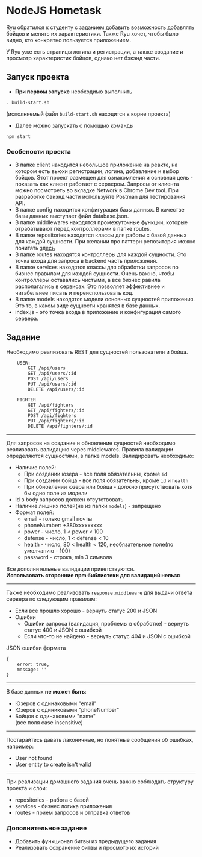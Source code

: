# NodeJS Hometask

Ryu обратился к студенту с заданием добавить возможность добавлять бойцов и менять их характеристики. Также Ryu хочет, чтобы было видно, кто конкретно пользуется приложением.

У Ryu уже есть страницы логина и регистрации, а также создание и просмотр характеристик бойцов, однако нет бэкэнд части.

## Запуск проекта

- **При первом запуске** необходимо выполнить

```
. build-start.sh
```

(исполняемый файл `build-start.sh` находится в корне проекта)

- Далее можно запускать с помощью команды

```
npm start
```

### Особености проекта

- В папке client находится небольшое приложение на реакте, на котором есть вьюхи регистрации, логина, добавление и выбор бойцов. Этот проект размещен для ознакомления и основная цель - показать как клиент работает с сервером. Запросы от клиента можно посмотреть во вкладке Network в Chrome Dev tool. При разработке бэкэнд части используйте Postman для тестирования API.
- В папке config находится конфигурация базы данных. В качестве базы данных выступает файл database.json.
- В папке middlewares находятся промежуточные функции, которые отрабатывают перед контроллерами в папке routes.
- В папке repositories находятся классы для работы с базой данных для каждой сущности. При желании про паттерн репозитория можно почитать <a href="https://habr.com/ru/post/248505/" traget="_blank">здесь</a>
- В папке routes находятся контроллеры для каждой сущности. Это точка входа для запроса в backend часть приложения.
- В папке services находятся классы для обработки запросов по бизнес правилам для каждой сущности. Очень важно, чтобы контроллеры оставались чистыми, а все бизнес равила располагались в сервисах. Это позволяет эффективнее и читабельнее писать и переиспользовать код.
- В папке models находятся модели основных сущностей приложения. Это то, в каком виде сущности хранятся в базе данных.
- index.js - это точка входа в приложение и конфигурация самого сервера.

## Задание

Необходимо реализовать REST для сущностей пользователя и бойца.

```
    USER:
        GET /api/users
        GET /api/users/:id
        POST /api/users
        PUT /api/users/:id
        DELETE /api/users/:id

    FIGHTER
        GET /api/fighters
        GET /api/fighters/:id
        POST /api/fighters
        PUT /api/fighters/:id
        DELETE /api/fighters/:id
```

---

Для запросов на создание и обновление сущностей необходимо реализовать валидацию через middlewares. Правила валидации определяются сущностями, в папке models. Валидировать необходимо:

- Наличие полей:
  - При создании юзера - все поля обязательны, кроме `id`
  - При создании бойца - все поля обязательны, кроме `id` и `health`
  - При обновлении юзера или бойца - должно присутствовать хотя бы одно поле из модели
- Id в body запросов должен отсутствовать
- Наличие лишних полей(не из папки `models`) - запрещено
- Формат полей:
  - email - только gmail почты
  - phoneNumber: +380xxxxxxxxx
  - power - число, 1 < power < 100
  - defense - число, 1 < defense < 10
  - health - число, 80 < health < 120, необязательное поле(по умолчанию - 100)
  - password - строка, min 3 символа

Все дополнительные валидации приветствуются.  
**Использовать сторонние npm библиотеки для валидаций нельзя**

---

Также необходимо реализовать `response.middleware` для выдачи ответа сервера по следующим правилам:

- Если все прошло хорошо - вернуть статус 200 и JSON
- Ошибки
  - Ошибки запроса (валидация, проблемы в обработке) - вернуть статус 400 и JSON с ошибкой
  - Если что-то не найдено - вернуть статус 404 и JSON с ошибкой

JSON ошибки формата

```
{
    error: true,
    message: ''
}
```

---

В базе данных **не может быть**:

- Юзеров с одинаковыми "email"
- Юзеров с одиниковыми "phoneNumber"
- Бойцов с одинаковыми "name"  
  (все поля case insensitive)

---

Постарайтесь давать лаконичные, но понятные сообщения об ошибках, например:

- User not found
- User entity to create isn't valid

---

При реализации домашнего задания очень важно соблюдать структуру проекта и слои:

- repositories - работа с базой
- services - бизнес логика приложения
- routes - прием запросов и отправка ответов

### Дополнительное задание

- Добавить функционал битвы из предыдущего задания
- Реализовать сохранение битвы и просмотр их историй
